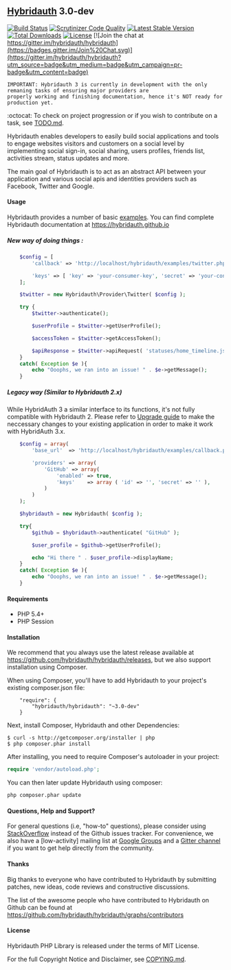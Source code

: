 ## [Hybridauth](https://hybridauth.github.io/) 3.0-dev

[![Build Status](https://travis-ci.org/hybridauth/hybridauth.svg?branch=3.0.0-Remake)](https://travis-ci.org/hybridauth/hybridauth) [![Scrutinizer Code Quality](https://scrutinizer-ci.com/g/hybridauth/hybridauth/badges/quality-score.png?b=3.0.0-Remake)](https://scrutinizer-ci.com/g/hybridauth/hybridauth/?branch=3.0.0-Remake) [![Latest Stable Version](https://poser.pugx.org/hybridauth/hybridauth/v/stable.png)](https://packagist.org/packages/hybridauth/hybridauth) [![Total Downloads](https://poser.pugx.org/hybridauth/hybridauth/downloads.png)](https://packagist.org/packages/hybridauth/hybridauth) [![License](https://poser.pugx.org/hybridauth/hybridauth/license.svg)](https://packagist.org/packages/hybridauth/hybridauth) 
[![Join the chat at https://gitter.im/hybridauth/hybridauth](https://badges.gitter.im/Join%20Chat.svg)](https://gitter.im/hybridauth/hybridauth?utm_source=badge&utm_medium=badge&utm_campaign=pr-badge&utm_content=badge)


    IMPORTANT: Hybridauth 3 is currently in development with the only remaning tasks of ensuring major providers are
    properly working and finishing documentation, hence it's NOT ready for production yet.
    
   :octocat: To check on project progression or if you wish to contribute on a task, see [TODO.md](https://github.com/hybridauth/hybridauth/blob/master/TODO.md).

Hybridauth enables developers to easily build social applications and tools to engage websites visitors and customers on a social level by implementing social sign-in, social sharing, users profiles, friends list, activities stream, status updates and more.

The main goal of Hybridauth is to act as an abstract API between your application and various social apis and identities providers such as Facebook, Twitter and Google.

#### Usage

Hybridauth provides a number of basic [examples](https://github.com/hybridauth/hybridauth/tree/master/examples). You can find complete Hybridauth documentation at https://hybridauth.github.io

##### New way of doing things :

```php
    $config = [
        'callback' => 'http://localhost/hybridauth/examples/twitter.php',

        'keys' => [ 'key' => 'your-consumer-key', 'secret' => 'your-consumer-secret' ]
    ];

    $twitter = new Hybridauth\Provider\Twitter( $config );

    try {
        $twitter->authenticate();

        $userProfile = $twitter->getUserProfile();

        $accessToken = $twitter->getAccessToken();

        $apiResponse = $twitter->apiRequest( 'statuses/home_timeline.json' );
    }
    catch( Exception $e ){
        echo "Ooophs, we ran into an issue! " . $e->getMessage();
    }
```

##### Legacy way (Similar to Hybridauth 2.x)

While HybridAuth 3 a similar interface to its functions, it's not fully compatible with Hybridauth 2. Please refer to [Upgrade guide](https://hybridauth.github.io/developer-ref-migrating.html) to make the neccessary changes to your existing application in order to make it work with HybridAuth 3.x.

```php
    $config = array(
        'base_url'  => 'http://localhost/hybridauth/examples/callback.php',

        'providers' => array(
            'GitHub' => array(
                'enabled' => true,
                'keys'    => array ( 'id' => '', 'secret' => '' ),
            )
        )
    );

    $hybridauth = new Hybridauth( $config );

    try{
        $github = $hybridauth->authenticate( "GitHub" );

        $user_profile = $github->getUserProfile();

        echo "Hi there " . $user_profile->displayName;
    }
    catch( Exception $e ){
        echo "Ooophs, we ran into an issue! " . $e->getMessage();
    }
```

#### Requirements

* PHP 5.4+
* PHP Session

#### Installation

We recommend that you always use the latest release available at https://github.com/hybridauth/hybridauth/releases, but we also support installation using Composer.

When using Composer, you'll have to add Hybridauth to your project's existing composer.json file:

```
    "require": {
        "hybridauth/hybridauth": "~3.0-dev"
    }
```

Next, install Composer, Hybridauth and other Dependencies:

```
$ curl -s http://getcomposer.org/installer | php
$ php composer.phar install
```

After installing, you need to require Composer's autoloader in your project:

```php
require 'vendor/autoload.php';
```

You can then later update Hybridauth using composer:

 ```bash
 php composer.phar update
 ```

#### Questions, Help and Support?

For general questions (i.e, "how-to" questions), please consider using [StackOverflow](https://stackoverflow.com/questions/tagged/hybridauth) instead of the Github issues tracker. For convenience, we also have a [low-activity] mailing list at [Google Groups](http://groups.google.com/group/hybridauth) and a [Gitter channel](https://gitter.im/hybridauth/hybridauth) if you want to get help directly from the community.

#### Thanks

Big thanks to everyone who have contributed to Hybridauth by submitting patches, new ideas, code reviews and constructive discussions.

The list of the awesome people who have contributed to Hybridauth on Github can be found at https://github.com/hybridauth/hybridauth/graphs/contributors

#### License

Hybridauth PHP Library is released under the terms of MIT License.

For the full Copyright Notice and Disclaimer, see [COPYING.md](https://github.com/hybridauth/hybridauth/blob/master/COPYING.md).
